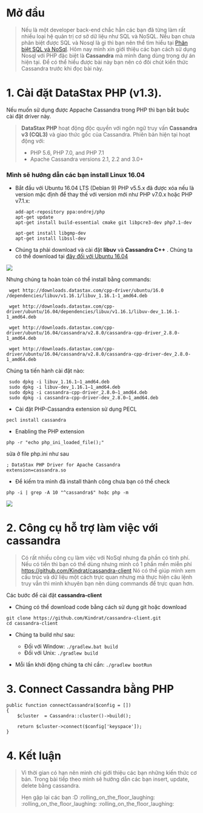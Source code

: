 # Mở đầu
> Nếu là một developer back-end chắc hẳn các bạn đã từng làm rất nhiều loại hệ quản trị cơ sở dữ liệu như SQL và NoSQL. Nếu bạn chưa phân biệt được SQL và Nosql là gì thì bạn nên thể tìm hiểu tại [Phân biệt SQL và NoSql](https://viblo.asia/p/nhung-diem-khac-biet-giua-sql-va-nosql-gDVK2WPjZLj). Hôm nay mình xin giới thiệu các bạn cách sử dụng Nosql với PHP đặc biệt là **Cassandra** mà mình đang dùng trong dự án hiện tại. Để có thể hiểu được bài này bạn nên có đôi chút kiến thức Cassandra trước khi đọc bài này. 
# 1. Cài đặt DataStax PHP (v1.3).
Nếu muốn sử dụng được Appache Cassandra trong PHP thì bạn bắt buộc cài đặt driver này.

> **DataStax PHP**  hoạt động độc quyền với ngôn ngữ truy vấn **Cassandra v3 (CQL3)** và giao thức gốc của Cassandra. Phiên bản hiện tại hoạt động với:
> 
 > * PHP 5.6, PHP 7.0, and PHP 7.1
 >  * Apache Cassandra versions 2.1, 2.2 and 3.0+

### Mình sẽ hướng dẫn các bạn install  **Linux 16.04**
*  Bắt đầu với Ubuntu 16.04 LTS (Debian 9) PHP v5.5.x đã được xóa nếu là version mặc định để thay thế với version mới như PHP v7.0.x hoặc PHP v7.1.x:
    ```
    add-apt-repository ppa:ondrej/php
    apt-get update
    apt-get install build-essential cmake git libpcre3-dev php7.1-dev
    
    apt-get install libgmp-dev
   apt-get install libssl-dev
    ```
*  Chúng ta phải download và cài đặt **libuv** và **Cassandra C++** . Chúng ta có thể download tại [đây đối với Ubuntu 16.04](http://downloads.datastax.com/cpp-driver/ubuntu/16.04/)

![](https://images.viblo.asia/c0cef204-7fb5-4473-a81a-45f68f642807.PNG)

Nhưng chúng ta hoàn toàn có thể install bằng commands:
```
 wget http://downloads.datastax.com/cpp-driver/ubuntu/16.0 /dependencies/libuv/v1.16.1/libuv_1.16.1-1_amd64.deb

 wget http://downloads.datastax.com/cpp-driver/ubuntu/16.04/dependencies/libuv/v1.16.1/libuv-dev_1.16.1-1_amd64.deb

 wget http://downloads.datastax.com/cpp-driver/ubuntu/16.04/cassandra/v2.8.0/cassandra-cpp-driver_2.8.0-1_amd64.deb

 wget http://downloads.datastax.com/cpp-driver/ubuntu/16.04/cassandra/v2.8.0/cassandra-cpp-driver-dev_2.8.0-1_amd64.deb
```
Chúng ta tiến hành cài đặt nào:

```
 sudo dpkg -i libuv_1.16.1–1_amd64.deb
 sudo dpkg -i libuv-dev_1.16.1–1_amd64.deb
 sudo dpkg -i cassandra-cpp-driver_2.8.0–1_amd64.deb
 sudo dpkg -i cassandra-cpp-driver-dev_2.8.0–1_amd64.deb
```
*  Cài đặt PHP-Cassandra extension sử dụng PECL
```
pecl install cassandra

```
*  Enabling the PHP extension
 ```
 php -r "echo php_ini_loaded_file();"
 ```
 sửa ở file php.ini như sau 
 ````
 ; DataStax PHP Driver for Apache Cassandra
extension=cassandra.so
 ````
* Để kiếm  tra mình đã install thành công chưa bạn có thể check
```
php -i | grep -A 10 "^cassandra$" hoặc php -m 
```
![](https://images.viblo.asia/01352758-d622-4efe-a855-81b9e280a81a.PNG)

# 2. Công cụ hỗ trợ làm việc với cassandra
> Có rất nhiều công cụ làm việc với NoSql nhưng đa phần có tính phí. Nếu có tiền thì bạn có thể dùng nhưng mình có 1 phần mền miễn phí https://github.com/Kindrat/cassandra-client Nó có thể giúp mình xem cấu trúc và dữ liệu một cách trực quan nhưng mà thực hiện câu lệnh truy vẫn thì mình khuyên bạn nên dùng commands để trực quan hơn.
> 

Các bước để cài đặt  **cassandra-client**
* Chúng có thể download code bằng cách sử dụng git hoặc download
```
git clone https://github.com/Kindrat/cassandra-client.git
cd cassandra-client
```
* Chúng ta build như sau:

  + Đối với Window:  `./gradlew.bat build`
  + Đối với Unix:  `./gradlew build`
 
 * Mỗi lần khởi động chúng ta chỉ cần: `./gradlew bootRun `
#  3. Connect Cassandra bằng PHP
```
public function connectCassandra($config = [])
{
	$cluster  = Cassandra::cluster()->build();
	
	return $cluster->connect($config['keyspace']);
}

```
# 4. Kết luận
> Vì thời gian có hạn nên mình chỉ giới thiệu các bạn những kiến thức cơ bản. Trong bài tiếp theo mình sẽ hướng dẫn các bạn insert, update, delete bằng cassandra.
> 
> Hẹn gặp lại các bạn :D :rolling_on_the_floor_laughing: :rolling_on_the_floor_laughing: :rolling_on_the_floor_laughing: